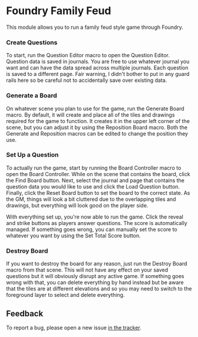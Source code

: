 # Foundry Family Feud

This module allows you to run a family feud style game through Foundry.

### Create Questions

To start, run the Question Editor macro to open the Question Editor. Question data is saved in journals. You are free to use whatever journal you want and can have the data spread across multiple journals. Each question is saved to a different page. Fair warning, I didn't bother to put in any guard rails here so be careful not to accidentally save over existing data.

### Generate a Board

On whatever scene you plan to use for the game, run the Generate Board macro. By default, it will create and place all of the tiles and drawings required for the game to function. It creates it in the upper left corner of the scene, but you can adjust it by using the Reposition Board macro. Both the Generate and Reposition macros can be edited to change the position they use.

### Set Up a Question

To actually run the game, start by running the Board Controller macro to open the Board Controller. While on the scene that contains the board, click the Find Board button. Next, select the journal and page that contains the question data you would like to use and click the Load Question button. Finally, click the Reset Board button to set the board to the correct state. As the GM, things will look a bit cluttered due to the overlapping tiles and drawings, but everything will look good on the player side.

With everything set up, you're now able to run the game. Click the reveal and strike buttons as players answer questions. The score is automatically managed. If something goes wrong, you can manually set the score to whatever you want by using the Set Total Score button.

### Destroy Board

If you want to destroy the board for any reason, just run the Destroy Board macro from that scene. This will not have any effect on your saved questions but it will obviously disrupt any active game. If something goes wrong with that, you can delete everything by hand instead but be aware that the tiles are at different elevations and so you may need to switch to the foreground layer to select and delete everything.

## Feedback

To report a bug, please open a new issue [in the tracker](https://github.com/ddbrown30/foundry-family-feud/issues).
